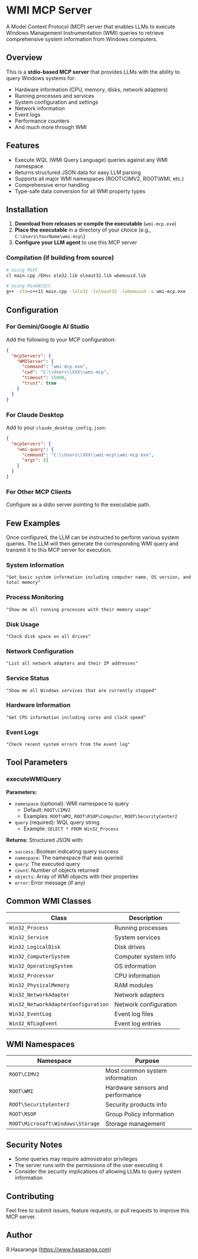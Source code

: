 # WMI MCP Server

A Model Context Protocol (MCP) server that enables LLMs to execute Windows Management Instrumentation (WMI) queries to retrieve comprehensive system information from Windows computers.

## Overview

This is a **stdio-based MCP server** that provides LLMs with the ability to query Windows systems for:
- Hardware information (CPU, memory, disks, network adapters)
- Running processes and services
- System configuration and settings
- Network information
- Event logs
- Performance counters
- And much more through WMI

## Features

- Execute WQL (WMI Query Language) queries against any WMI namespace
- Returns structured JSON data for easy LLM parsing
- Supports all major WMI namespaces (ROOT\CIMV2, ROOT\WMI, etc.)
- Comprehensive error handling
- Type-safe data conversion for all WMI property types

## Installation

1. **Download from releases or compile the executable** (`wmi-mcp.exe`)
2. **Place the executable** in a directory of your choice (e.g., `C:\Users\YourName\wmi-mcp\`)
3. **Configure your LLM agent** to use this MCP server

### Compilation (if building from source)

```bash
# Using MSVC
cl main.cpp /EHsc ole32.lib oleaut32.lib wbemuuid.lib

# Using MinGW/GCC
g++ -std=c++11 main.cpp -lole32 -loleaut32 -lwbemuuid -o wmi-mcp.exe
```

## Configuration

### For Gemini/Google AI Studio

Add the following to your MCP configuration:

```json
{
  "mcpServers": {
    "WMIServer": {
      "command": "wmi-mcp.exe",
      "cwd": "C:\\Users\\XXX\\wmi-mcp",
      "timeout": 15000,
      "trust": true
    }
  }
}
```

### For Claude Desktop

Add to your `claude_desktop_config.json`:

```json
{
  "mcpServers": {
    "wmi-query": {
      "command": "C:\\Users\\XXX\\wmi-mcp\\wmi-mcp.exe",
      "args": []
    }
  }
}
```

### For Other MCP Clients

Configure as a stdio server pointing to the executable path.

## Few Examples

Once configured, the LLM can be instructed to perform various system queries. The LLM will then generate the corresponding WMI query and transmit it to this MCP server for execution.

### System Information
```
"Get basic system information including computer name, OS version, and total memory"
```

### Process Monitoring
```
"Show me all running processes with their memory usage"
```

### Disk Usage
```
"Check disk space on all drives"
```

### Network Configuration
```
"List all network adapters and their IP addresses"
```

### Service Status
```
"Show me all Windows services that are currently stopped"
```

### Hardware Information
```
"Get CPU information including cores and clock speed"
```

### Event Logs
```
"Check recent system errors from the event log"
```

## Tool Parameters

### executeWMIQuery

**Parameters:**
- `namespace` (optional): WMI namespace to query
  - Default: `ROOT\CIMV2`
  - Examples: `ROOT\WMI`, `ROOT\RSOP\Computer`, `ROOT\SecurityCenter2`
- `query` (required): WQL query string
  - Example: `SELECT * FROM Win32_Process`

**Returns:**
Structured JSON with:
- `success`: Boolean indicating query success
- `namespace`: The namespace that was queried
- `query`: The executed query
- `count`: Number of objects returned
- `objects`: Array of WMI objects with their properties
- `error`: Error message (if any)

## Common WMI Classes

| Class | Description |
|-------|-------------|
| `Win32_Process` | Running processes |
| `Win32_Service` | System services |
| `Win32_LogicalDisk` | Disk drives |
| `Win32_ComputerSystem` | Computer system info |
| `Win32_OperatingSystem` | OS information |
| `Win32_Processor` | CPU information |
| `Win32_PhysicalMemory` | RAM modules |
| `Win32_NetworkAdapter` | Network adapters |
| `Win32_NetworkAdapterConfiguration` | Network configuration |
| `Win32_EventLog` | Event log files |
| `Win32_NTLogEvent` | Event log entries |

## WMI Namespaces

| Namespace | Purpose |
|-----------|---------|
| `ROOT\CIMV2` | Most common system information |
| `ROOT\WMI` | Hardware sensors and performance |
| `ROOT\SecurityCenter2` | Security products info |
| `ROOT\RSOP` | Group Policy information |
| `ROOT\Microsoft\Windows\Storage` | Storage management |

## Security Notes

- Some queries may require administrator privileges
- The server runs with the permissions of the user executing it
- Consider the security implications of allowing LLMs to query system information

## Contributing

Feel free to submit issues, feature requests, or pull requests to improve this MCP server.

## Author

R.Hasaranga (https://www.hasaranga.com)